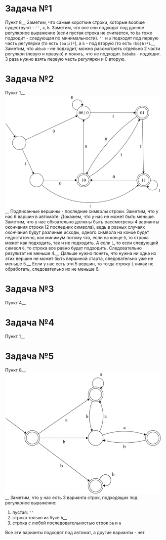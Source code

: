 # Задача №1
Пункт 8__
Заметим, что самые короткие строки, которые вообще существуют - `''`, `a`, `b`. Заметим, что все они подходят под данное регулярное выражение (если пустая строка не считается, то `ba` тоже подходит - следующая по минимальности). `''` и `a` подходят под первую часть регулярки (то есть `(ba|a)*`), а `b` - под вторую (то есть `(bb|b)*`).__
Заметим, что `abbab` - не подходит, можно рассмотреть отдельно 2 части регуляри (левую и правую) и понять, что не подходит.
`bababa` - подходит. 3 раза нужно взять первую часть регулярки и 0 вторую.
# Задача №2
Пункт 1__
![](02.jpg)__
Подписанные вершины - последние символы строки.
Заметим, что у нас 6 варшин в автомате.
Докажем, что у нас не может быть меньше. Заметим, что у нас обязательно должны быть рассмотрены 4 варианты окончания строки (2 последних символа), ведь в разных случаях окончания будут разлиные исходы, одного символа на конце будет недостаточно, как минимум потому что, если на конце `0`, то строка может как подходить, так и не подходить. А если `1`, то если следующий символ `0`, то строка все равно будет подходить. Следовательно результат не меньше 4.__
Дальше нужно понять, что нужна ни одна из этих вершин не может быть вершиной старта, следовательно уже не меньше 5.__
Если у нас есть эти 5 вершин, то тогда строку `1` никак не обработать, следовательно их не меньше 6.
# Задача №3
Пункт 4__

# Задача №4
Пункт 1__

# Задача №5
Пункт 8__
![](01.jpg)__
Заметим, что у нас есть 3 варианта строк, подходящих под регулярное выражение:
1) пустая: `''`
2) строка только из букв `b`__
3) строка с любой последовательностью строк `ba` и `a`

Все эти варианты подходят под автомат, а другие варианты - нет.